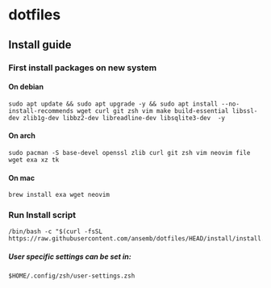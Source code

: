 # dotfiles

## Install guide

### First install packages on new system

#### On debian
```
sudo apt update && sudo apt upgrade -y && sudo apt install --no-install-recommends wget curl git zsh vim make build-essential libssl-dev zlib1g-dev libbz2-dev libreadline-dev libsqlite3-dev  -y
```

#### On arch
```
sudo pacman -S base-devel openssl zlib curl git zsh vim neovim file wget exa xz tk
```

#### On mac
```
brew install exa wget neovim
```

### Run Install script
```
/bin/bash -c "$(curl -fsSL https://raw.githubusercontent.com/ansemb/dotfiles/HEAD/install/install.sh)"
```

##### User specific settings can be set in:
```
$HOME/.config/zsh/user-settings.zsh
```
